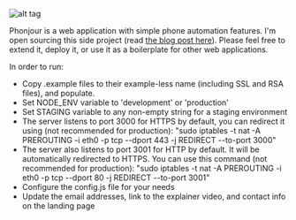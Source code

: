 ![alt tag](https://github.com/pesfandiar/Phonjour/blob/master/public/images/logo-large.png)

Phonjour is a web application with simple phone automation features. I'm open sourcing this side project (read [the blog post here](http://www.pesfandiar.com/blog/2016/02/06/open-sourcing-my-nodejs-app)). Please feel free to extend it, deploy it, or use it as a boilerplate for other web applications.

In order to run:
* Copy .example files to their example-less name (including SSL and RSA files), and populate.
* Set NODE_ENV variable to 'development' or 'production'
* Set STAGING variable to any non-empty string for a staging environment
* The server listens to port 3000 for HTTPS by default, you can redirect it using (not recommended for production):
    "sudo iptables -t nat -A PREROUTING -i eth0 -p tcp --dport 443 -j REDIRECT --to-port 3000"
* The server also listens to port 3001 for HTTP by default. It will be automatically redirected to HTTPS. You can use this command (not recommended for production):
    "sudo iptables -t nat -A PREROUTING -i eth0 -p tcp --dport 80 -j REDIRECT --to-port 3001"
* Configure the config.js file for your needs
* Update the email addresses, link to the explainer video, and contact info on the landing page
